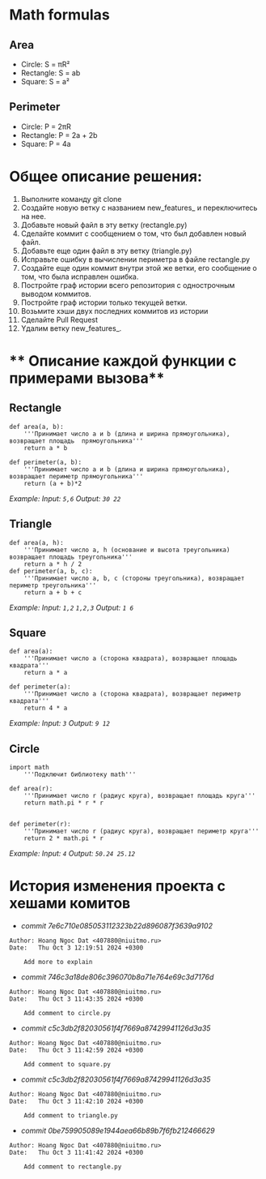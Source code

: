 
# Math formulas
## Area
- Circle: S = πR²
- Rectangle: S = ab
- Square: S = a²

## Perimeter
- Circle: P = 2πR
- Rectangle: P = 2a + 2b
- Square: P = 4a
# Oбщее описание решения:
1. Выполните команду git clone
2. Создайте новую ветку с названием new_features_<ISU> и переключитесь на нее.
3. Добавьте новый файл в эту ветку (rectangle.py)
4. Сделайте коммит с сообщением о том, что был добавлен новый файл.
5. Добавьте еще один файл в эту ветку (triangle.py)
6. Исправьте ошибку в вычислении периметра в файле rectangle.py
7. Создайте еще один коммит внутри этой же ветки, его сообщение о том, что была исправлен ошибка.
8. Постройте граф истории всего репозитория с однострочным выводом коммитов.
9. Постройте граф истории только текущей ветки.
10. Возьмите хэши двух последних коммитов из истории
11. Сделайте Pull Request
12. Yдалим ветку new_features_<ISU>.

# ** Oписание каждой функции с примерами вызова**
## **Rectangle**
```
def area(a, b): 
    '''Принимает число a и b (длина и ширина прямоугольника), возвращает площадь  прямоугольника'''
    return a * b 
    
def perimeter(a, b): 
    '''Принимает число a и b (длина и ширина прямоугольника), возвращает периметр прямоугольника'''
    return (a + b)*2
```
_Example:_
_Input: `5,6`_
_Output: `30 22`_


## **Triangle**
```
def area(a, h): 
    '''Принимает число a, h (основание и высота треугольника) возвращает площадь треугольника'''
    return a * h / 2 
def perimeter(a, b, c): 
    '''Принимает число a, b, c (стороны треугольника), возвращает периметр треугольника'''
    return a + b + c
```
_Example:_
_Input: `1,2` `1,2,3`_
_Output: `1 6`_


## **Square**
```
def area(a):
    '''Принимает число a (сторона квадрата), возвращает площадь  квадрата'''
    return a * a

def perimeter(a):
    '''Принимает число a (сторона квадрата), возвращает периметр квадрата'''
    return 4 * a
```
_Example:_
_Input: `3`_
_Output: `9 12`_

## **Circle**
```
import math
    '''Подключит библиотеку math'''

def area(r):
    '''Принимает число r (радиус круга), возвращает площадь круга'''
    return math.pi * r * r


def perimeter(r):
    '''Принимает число r (радиус круга), возвращает периметр круга'''
    return 2 * math.pi * r
```
_Example:_
_Input: `4`_
_Output: `50.24 25.12`_

# История изменения проекта с хешами комитов
- _commit 7e6c710e085053112323b22d896087f3639a9102_
``` 
Author: Hoang Ngoc Dat <407880@niuitmo.ru>
Date:   Thu Oct 3 12:19:51 2024 +0300
    
    Add more to explain
```

- _commit 746c3a18de806c396070b8a71e764e69c3d7176d_
``` 
Author: Hoang Ngoc Dat <407880@niuitmo.ru>
Date:   Thu Oct 3 11:43:35 2024 +0300
    
    Add comment to circle.py
```

- _commit c5c3db2f82030561f4f7669a87429941126d3a35_
``` 
Author: Hoang Ngoc Dat <407880@niuitmo.ru>
Date:   Thu Oct 3 11:42:59 2024 +0300
    
    Add comment to square.py
```

- _commit c5c3db2f82030561f4f7669a87429941126d3a35_
``` 
Author: Hoang Ngoc Dat <407880@niuitmo.ru>
Date:   Thu Oct 3 11:42:10 2024 +0300
    
    Add comment to triangle.py
```

- _commit 0be759905089e1944aea66b89b7f6fb212466629_
``` 
Author: Hoang Ngoc Dat <407880@niuitmo.ru>
Date:   Thu Oct 3 11:41:42 2024 +0300
    
    Add comment to rectangle.py
```









